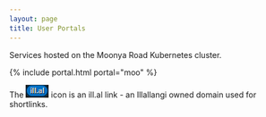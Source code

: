 ```yaml
---
layout: page
title: User Portals
---
```


Services hosted on the Moonya Road Kubernetes cluster.

{% include portal.html portal="moo" %}

The ![ill.al button](.\images\illalicon.png) icon is an ill.al link - an Illallangi owned domain used for shortlinks.
